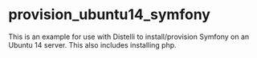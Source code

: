 # provision_ubuntu14_symfony

This is an example for use with Distelli to install/provision Symfony on an Ubuntu 14 server. This also includes installing php.

